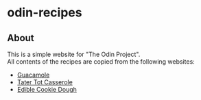 # odin-recipes

## About
This is a simple website for "The Odin Project".<br />
All contents of the recipes are copied from the following websites:<br />
- [Guacamole](https://www.allrecipes.com/recipe/14231/guacamole/)
- [Tater Tot Casserole](https://www.allrecipes.com/recipe/222037/tater-tots-r-casserole/)
- [Edible Cookie Dough](https://www.allrecipes.com/recipe/255365/edible-cookie-dough/")